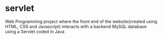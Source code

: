 # servlet
Web Programming project where the front end of the website(created using HTML, CSS and Javascript) interacts with a backend MySQL database using a Servlet coded in Java
